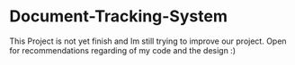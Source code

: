 # Document-Tracking-System

This Project is not yet finish and Im still trying to improve our project. Open for recommendations regarding of my code and the design :)
